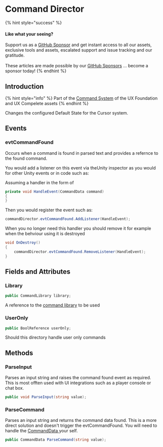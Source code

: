 # Command Director



{% hint style="success" %}
#### Like what your seeing?

Support us as a [GitHub Sponsor](../../../become-a-sponsor/) and get instant access to all our assets, exclusive tools and assets, escalated support and issue tracking and our gratitude.\
\
These articles are made possible by our [GitHub Sponsors](../../../become-a-sponsor/) ... become a sponsor today!
{% endhint %}

## Introduction

{% hint style="info" %}
Part of the [Command System](../learning/core-concepts/command-system.md) of the UX Foundation and UX Compelete assets
{% endhint %}

Changes the configured Default State for the Cursor system.

## Events

### evtCommandFound

Occurs when a command is found in parsed text and provides a refernce to the found command.

You would add a listener on this event via theUnity inspector as you would for other Unity events or in code such as:

Assuming a handler in the form of

```csharp
private void HandleEvent(CommandData command)
{
}
```

Then you would register the event such as:

```csharp
commandDirector.evtCommandFound.AddListener(HandleEvent);
```

When you no longer need this handler you should remove it for example when the behviour using it is destroyed

```csharp
void OnDestroy()
{
    commandDirector.evtCommandFound.RemoveListener(HandleEvent);
}
```

## Fields and Attributes

### Library

```csharp
public CommandLibrary library;
```

A reference to the [command library](../objects/command-library.md) to be used

### UserOnly

```csharp
public BoolReference userOnly;
```

Should this directory handle user only commands

## Methods

### ParseInput

Parses an input string and raises the command found event as required. This is most offten used with UI integrations such as a player console or chat box.

```csharp
public void ParseInput(string value);
```

### ParseCommand

Parses an input string and returns the command data found. This is a more direct solution and doesn't trigger the evtCommandFound. You will need to handle the [CommandData ](../objects/command-data.md)your self.

```csharp
public CommandData ParseCommand(string value);
```
